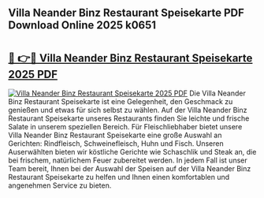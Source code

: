 ## Villa Neander Binz Restaurant Speisekarte PDF Download Online 2025 k0651

# <h2><a href="http://gcbiba.nevu.top/?p=Villa+Neander+Binz+Restaurant+Speisekarte">🔗 👉🔴 Villa Neander Binz Restaurant Speisekarte 2025 PDF</a></h2>

[![Villa Neander Binz Restaurant Speisekarte 2025 PDF](https://i.imgur.com/dBaPXMq.png)](http://gcbiba.nevu.top/?p=Villa+Neander+Binz+Restaurant+Speisekarte)
Die Villa Neander Binz Restaurant Speisekarte ist eine Gelegenheit, den Geschmack zu genießen und etwas für sich selbst zu wählen. Auf der Villa Neander Binz Restaurant Speisekarte unseres Restaurants finden Sie leichte und frische Salate in unserem speziellen Bereich. Für Fleischliebhaber bietet unsere Villa Neander Binz Restaurant Speisekarte eine große Auswahl an Gerichten: Rindfleisch, Schweinefleisch, Huhn und Fisch. Unseren Auserwählten bieten wir köstliche Gerichte wie Schaschlik und Steak an, die bei frischem, natürlichem Feuer zubereitet werden. In jedem Fall ist unser Team bereit, Ihnen bei der Auswahl der Speisen auf der Villa Neander Binz Restaurant Speisekarte zu helfen und Ihnen einen komfortablen und angenehmen Service zu bieten.
